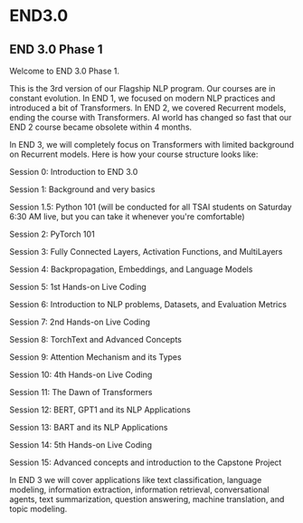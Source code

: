 # END3.0
## END 3.0 Phase 1

Welcome to END 3.0 Phase 1.

 

This is the 3rd version of our Flagship NLP program. Our courses are in constant evolution. In END 1, we focused on modern NLP practices and introduced a bit of Transformers. In END 2, we covered Recurrent models, ending the course with Transformers. AI world has changed so fast that our END 2 course became obsolete within 4 months. 

In END 3, we will completely focus on Transformers with limited background on Recurrent models. Here is how your course structure looks like:

 

Session 0: Introduction to END 3.0

Session 1: Background and very basics

Session 1.5: Python 101 (will be conducted for all TSAI students on Saturday 6:30 AM live, but you can take it whenever you're comfortable)

Session 2: PyTorch 101

Session 3: Fully Connected Layers, Activation Functions, and MultiLayers

Session 4: Backpropagation, Embeddings, and Language Models

Session 5: 1st Hands-on Live Coding

Session 6: Introduction to NLP problems, Datasets, and Evaluation Metrics

Session 7: 2nd Hands-on Live Coding

Session 8: TorchText and Advanced Concepts

Session 9: Attention Mechanism and its Types

Session 10: 4th Hands-on Live Coding

Session 11: The Dawn of Transformers

Session 12: BERT, GPT1 and its NLP Applications

Session 13: BART and its NLP Applications

Session 14: 5th Hands-on Live Coding

Session 15: Advanced concepts and introduction to the Capstone Project

 

In END 3 we will cover applications like text classification, language modeling, information extraction, information retrieval, conversational agents, text summarization, question answering, machine translation, and topic modeling. 

